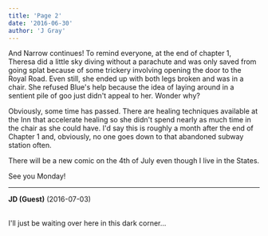 ```yaml
---
title: 'Page 2'
date: '2016-06-30'
author: 'J Gray'
---
```


<p>And Narrow continues! To remind everyone, at the end of chapter 1, Theresa did a little sky diving without a parachute and was only saved from going splat because of some trickery involving opening the door to the Royal Road. Even still, she ended up with both legs broken and was in a chair. She refused Blue's help because the idea of laying around in a sentient pile of goo just didn't appeal to her. Wonder why?</p><p>Obviously, some time has passed. There are healing techniques available at the Inn that accelerate healing so she didn't spend nearly as much time in the chair as she could have. I'd say this is roughly a month after the end of Chapter 1 and, obviously, no one goes down to that abandoned subway station often.</p><p>There will be a new comic on the 4th of July even though I live in the States. </p><p>See you Monday!</p>

---
**JD (Guest)** (2016-07-03)

<br> I'll just be waiting over here in this dark corner... <br>

